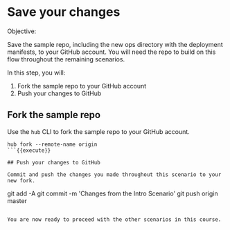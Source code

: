 # Save your changes

Objective:


Save the sample repo, including the new ops directory with the deployment manifests, to your GitHub account. You will need the repo to build on this flow throughout the remaining scenarios.

In this step, you will:
1. Fork the sample repo to your GitHub account
2. Push your changes to GitHub

## Fork the sample repo

Use the `hub` CLI to fork the sample repo to your GitHub account.

```
hub fork --remote-name origin
```{{execute}}

## Push your changes to GitHub

Commit and push the changes you made throughout this scenario to your new fork.

```
git add -A
git commit -m 'Changes from the Intro Scenario'
git push origin master
```{{execute}}

You are now ready to proceed with the other scenarios in this course.

